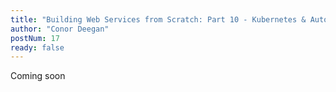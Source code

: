 ```yaml
---
title: "Building Web Services from Scratch: Part 10 - Kubernetes & Autoscaling"
author: "Conor Deegan"
postNum: 17
ready: false
---
```


Coming soon
